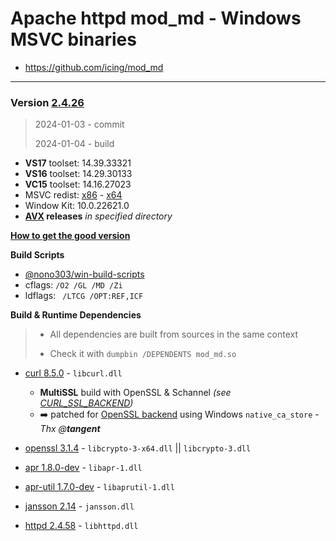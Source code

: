 # Apache httpd mod_md - Windows MSVC binaries #
- https://github.com/icing/mod_md

----
### Version [2.4.26](https://github.com/icing/mod_md/tree/v2.4.26) 
> 2024-01-03 - commit
>
> 2024-01-04 - build

- **VS17** toolset: 14.39.33321
- **VS16** toolset: 14.29.30133
- **VC15** toolset: 14.16.27023
- MSVC redist:  [x86](https://aka.ms/vs/16/release/vc_redist.x86.exe) - [x64](https://aka.ms/vs/16/release/vc_redist.x64.exe)
- Window Kit: 10.0.22621.0
- **[AVX](https://msdn.microsoft.com/fr-fr/library/jj620901.aspx) releases** _in specified directory_

[**How to get the good version**](https://github.com/nono303/PHP-memcache-dll#how-to-get-the-good-version)

**Build Scripts** 

- [@nono303/win-build-scripts](https://github.com/nono303/win-build-scripts)
- cflags: `/O2 /GL /MD /Zi`
- ldflags: ` /LTCG /OPT:REF,ICF`

**Build  & Runtime Dependencies**

> * All dependencies are built from sources in the same context
>
> * Check it with `dumpbin /DEPENDENTS mod_md.so`

- [curl 8.5.0](https://github.com/curl/curl/tree/curl-8_5_0) - `libcurl.dll` 
  - **MultiSSL** build with OpenSSL & Schannel _(see [CURL_SSL_BACKEND](https://cran.r-project.org/web/packages/curl/vignettes/windows.html))_
  - :arrow_right: patched for [OpenSSL backend](https://www.apachelounge.com/viewtopic.php?t=8627) using Windows `native_ca_store` - *Thx @**tangent***

- [openssl 3.1.4](https://github.com/openssl/openssl/tree/openssl-3.1.4) - `libcrypto-3-x64.dll` || `libcrypto-3.dll` 
- [apr 1.8.0-dev](https://github.com/apache/apr) - `libapr-1.dll`
- [apr-util 1.7.0-dev](https://github.com/apache/apr-util) - `libaprutil-1.dll`
- [jansson 2.14](https://github.com/akheron/jansson/tree/v2.14) - `jansson.dll`
- [httpd 2.4.58](https://github.com/apache/httpd/tree/2.4.58) - `libhttpd.dll`
